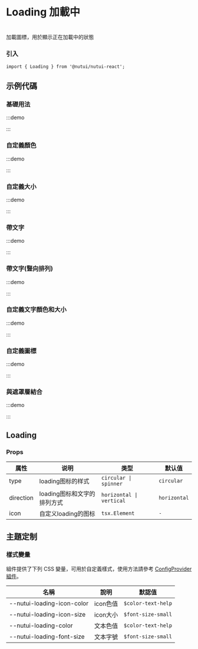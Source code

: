 # Loading 加載中

#

加載圖標，用於顯示正在加載中的狀態

### 引入

```tsx
import { Loading } from '@nutui/nutui-react';
```

## 示例代碼

### 基礎用法

:::demo

<CodeBlock src='h5/demo1.tsx'></CodeBlock>

:::

### 自定義顏色

:::demo

<CodeBlock src='h5/demo2.tsx'></CodeBlock>

:::

### 自定義大小

:::demo

<CodeBlock src='h5/demo3.tsx'></CodeBlock>

:::

### 帶文字

:::demo

<CodeBlock src='h5/demo4.tsx'></CodeBlock>

:::

### 帶文字(豎向排列)

:::demo

<CodeBlock src='h5/demo5.tsx'></CodeBlock>

:::

### 自定義文字顏色和大小

:::demo

<CodeBlock src='h5/demo6.tsx'></CodeBlock>

:::

### 自定義圖標

:::demo

<CodeBlock src='h5/demo7.tsx'></CodeBlock>

:::

### 與遮罩層結合

:::demo

<CodeBlock src='h5/demo8.tsx'></CodeBlock>

:::

## Loading

### Props

| 属性 | 说明 | 类型 | 默认值 |
| --- | --- | --- | --- |
| type | loading图标的样式 | `circular \| spinner` | `circular` |
| direction | loading图标和文字的排列方式 | `horizontal \| vertical` | `horizontal` |
| icon | 自定义loading的图标 | `tsx.Element` | `-` |

## 主題定制

### 樣式變量

組件提供了下列 CSS 變量，可用於自定義樣式，使用方法請參考 [ConfigProvider 組件](#/zh-CN/component/configprovider)。

| 名稱 | 說明 | 默認值 |
| --- | --- | --- |
| \--nutui-loading-icon-color | icon色值 | `$color-text-help` |
| \--nutui-loading-icon-size | icon大小 | `$font-size-small` |
| \--nutui-loading-color | 文本色值 | `$color-text-help` |
| \--nutui-loading-font-size | 文本字號 | `$font-size-small` |